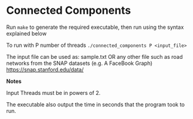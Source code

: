 Connected Components
=======================

Run ```make``` to generate the required executable, then run using the syntax explained below

To run with P number of threads
   ```./connected_components P <input_file>```

  The input file can be used as:
  sample.txt
  OR any other file such as road networks from the SNAP datasets (e.g. A FaceBook Graph)  https://snap.stanford.edu/data/

**Notes**

Input Threads must be in powers of 2.

The executable also output the time in seconds that the program took to run.
